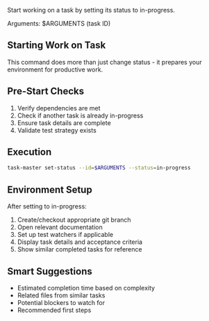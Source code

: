 Start working on a task by setting its status to in-progress.

Arguments: $ARGUMENTS (task ID)

## Starting Work on Task

This command does more than just change status - it prepares your environment for productive work.

## Pre-Start Checks

1. Verify dependencies are met
2. Check if another task is already in-progress
3. Ensure task details are complete
4. Validate test strategy exists

## Execution

```bash
task-master set-status --id=$ARGUMENTS --status=in-progress
```

## Environment Setup

After setting to in-progress:
1. Create/checkout appropriate git branch
2. Open relevant documentation
3. Set up test watchers if applicable
4. Display task details and acceptance criteria
5. Show similar completed tasks for reference

## Smart Suggestions

- Estimated completion time based on complexity
- Related files from similar tasks
- Potential blockers to watch for
- Recommended first steps